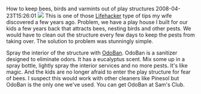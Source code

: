How to keep bees, birds and varmints out of play structures
2008-04-23T15:26:01
![](http://www.odoban.com/NewproductPictures/retail/medium/OdoBan_Gallon_Odor_Eliminator.jpg) This is one of those [Lifehacker](http://lifehacker.com) type of tips my wife discovered a few years ago. Problem, we have a play house I built for our kids a few years back that attracts bees, nesting birds and other pests. We would have to clean out the structure every few days to keep the pests from taking over. The solution to problem was stunningly simple.

Spray the interior of the structure with [OdoBan](http://www.odoban.com/OdoBanRetail/OdoBan_Odor_Eliminator.html). OdoBan is a sanitizer designed to eliminate odors. It has a eucalyptus scent. Mix some up in a spray bottle, lightly spray the interior services and no more pests. It's like magic. And the kids are no longer afraid to enter the play structure for fear of bees. I suspect this would work with other cleaners like Pinesol but OdoBan is the only one we've used. You can get OdoBan at Sam's Club.
